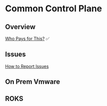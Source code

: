 # Common Control Plane

## Overview  

[Who Pays for This?](https://github.com/IBM/dte-support-public/blob/main/Common-Control-Plane/Common-Control-Plane-Runbooks/who-pays-for-this.md)  :white_check_mark:  

## Issues

[How to Report Issues](link)

## On Prem Vmware

## ROKS

